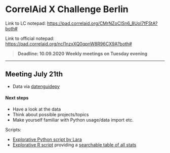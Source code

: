 # CorrelAid X Challenge Berlin

Link to LC notepad: https://pad.correlaid.org/CMrNZoCISn6_8UoI7fFStA?both#

Link to official notepad: https://pad.correlaid.org/ncl1nzxXQ0qpnW8R96CX9A?both#

> **Deadline: 10.09.2020**
> **Weekly meetings on Tuesday evening**

---

## Meeting July 21th

* Data via [datenguidepy](https://github.com/CorrelAid/datenguide-python)

#### Next steps

* Have a look at the data
* Think about possible projects/topics
* Make yourself familiar with Python usage/data import etc.

Scripts:

* [Explorative Python script by Lara](https://github.com/laraschmitt/xberlin/blob/master/exploratory_regionalstatistics.py)
* [Explorative R script](https://github.com/CorrelAid/xberlin/blob/master/R/1_data.Rmd) providing a [searchable table of all stats](https://correlaid.github.io/xberlin/xchallenge.html)
